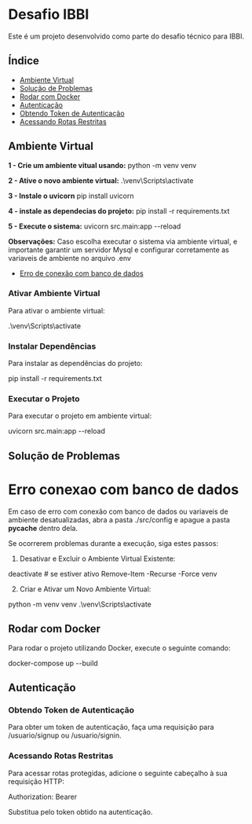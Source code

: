 # Desafio IBBI

Este é um projeto desenvolvido como parte do desafio técnico para IBBI.

## Índice

- [Ambiente Virtual](#ambiente-virtual)
- [Solução de Problemas](#solução-de-problemas)
- [Rodar com Docker](#rodar-com-docker)
- [Autenticação](#autenticação)
- [Obtendo Token de Autenticação](#obtendo-token-de-autenticação)
- [Acessando Rotas Restritas](#acessando-rotas-restritas)

## Ambiente Virtual
**1 - Crie um ambiente vitual usando:**
python -m venv venv

**2 - Ative o novo ambiente virtual:**
.\venv\Scripts\activate

**3 - Instale o uvicorn**
pip install uvicorn

**4 - instale as dependecias do projeto:**
pip install -r requirements.txt

**5 - Execute o sistema:**
uvicorn src.main:app --reload  

**Observações:**
Caso escolha executar o sistema via ambiente virtual, e importante garantir um servidor Mysql e configurar corretamente as variaveis de ambiente no arquivo .env
- [Erro de conexão com banco de dados](#erro-conexao-com-banco-de-dados)


### Ativar Ambiente Virtual

Para ativar o ambiente virtual:

.\venv\Scripts\activate

### Instalar Dependências

Para instalar as dependências do projeto:

pip install -r requirements.txt

### Executar o Projeto

Para executar o projeto em ambiente virtual:

uvicorn src.main:app --reload

## Solução de Problemas

# Erro conexao com banco de dados
Em caso de erro com conexão com banco de dados ou variaveis de ambiente desatualizadas, abra a pasta ./src/config e apague a pasta __pycache__ dentro dela.

Se ocorrerem problemas durante a execução, siga estes passos:

1. Desativar e Excluir o Ambiente Virtual Existente:

deactivate  # se estiver ativo
Remove-Item -Recurse -Force venv

2. Criar e Ativar um Novo Ambiente Virtual:

python -m venv venv
.\venv\Scripts\activate

## Rodar com Docker

Para rodar o projeto utilizando Docker, execute o seguinte comando:

docker-compose up --build

## Autenticação

### Obtendo Token de Autenticação

Para obter um token de autenticação, faça uma requisição para /usuario/signup ou /usuario/signin.

### Acessando Rotas Restritas

Para acessar rotas protegidas, adicione o seguinte cabeçalho à sua requisição HTTP:

Authorization: Bearer <seu-token-aqui>

Substitua <seu-token-aqui> pelo token obtido na autenticação.

